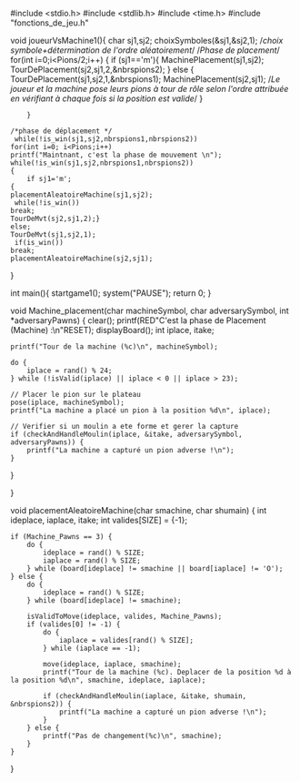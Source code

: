 #include <stdio.h>
#include <stdlib.h>
#include <time.h>
#include "fonctions_de_jeu.h"

void joueurVsMachine1(){
    char sj1,sj2;
    choixSymboles(&sj1,&sj2,1); /*choix symbole+détermination de l'ordre aléatoirement*/
    /*Phase de placement*/
    for(int i=0;i<Pions/2;i++)
    { if (sj1=='m'){
        MachinePlacement(sj1,sj2);
        TourDePlacement(sj2,sj1,2,&nbrspions2);
        }
        else {
        TourDePlacement(sj1,sj2,1,&nbrspions1);
        MachinePlacement(sj2,sj1);
    /*Le joueur et la machine pose leurs pions à tour de rôle selon l'ordre attribuée en vérifiant à chaque fois si la position est valide*/
        }


        }

    /*phase de déplacement */
     while(!is_win(sj1,sj2,nbrspions1,nbrspions2))
    for(int i=0; i<Pions;i++)
    printf("Maintnant, c'est la phase de mouvement \n");
    while(!is_win(sj1,sj2,nbrspions1,nbrspions2))
    {
        if sj1='m';
    {
    placementAleatoireMachine(sj1,sj2);
     while(!is_win())
    break;
    TourDeMvt(sj2,sj1,2);}
    else;
    TourDeMvt(sj1,sj2,1);
     if(is_win())
    break;
    placementAleatoireMachine(sj2,sj1);
}


int main(){
    startgame1();
    system("PAUSE");
    return 0;
}





void Machine_placement(char machineSymbol, char adversarySymbol, int *adversaryPawns) {
    clear();
    printf(RED"C'est la phase de Placement (Machine) :\n"RESET);
    displayBoard();
    int iplace, itake;

    printf("Tour de la machine (%c)\n", machineSymbol);

    do {
        iplace = rand() % 24;
    } while (!isValid(iplace) || iplace < 0 || iplace > 23);

    // Placer le pion sur le plateau
    pose(iplace, machineSymbol);
    printf("La machine a placé un pion à la position %d\n", iplace);

    // Verifier si un moulin a ete forme et gerer la capture
    if (checkAndHandleMoulin(iplace, &itake, adversarySymbol, adversaryPawns)) {
        printf("La machine a capturé un pion adverse !\n");
    }
}




}

void placementAleatoireMachine(char smachine, char shumain) {
    int ideplace, iaplace, itake;
    int valides[SIZE] = {-1};

    if (Machine_Pawns == 3) {
        do {
            ideplace = rand() % SIZE;
            iaplace = rand() % SIZE;
        } while (board[ideplace] != smachine || board[iaplace] != 'O');
    } else {
        do {
            ideplace = rand() % SIZE;
        } while (board[ideplace] != smachine);

        isValidToMove(ideplace, valides, Machine_Pawns);
        if (valides[0] != -1) {
            do {
                iaplace = valides[rand() % SIZE];
            } while (iaplace == -1);

            move(ideplace, iaplace, smachine);
            printf("Tour de la machine (%c). Deplacer de la position %d à la position %d\n", smachine, ideplace, iaplace);

            if (checkAndHandleMoulin(iaplace, &itake, shumain, &nbrspions2)) {
                printf("La machine a capturé un pion adverse !\n");
            }
        } else {
            printf("Pas de changement(%c)\n", smachine);
        }
    }
}

